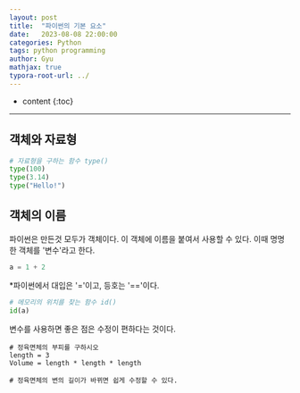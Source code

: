 ```yaml
---
layout: post
title:  "파이썬의 기본 요소"
date:   2023-08-08 22:00:00
categories: Python
tags: python programming
author: Gyu
mathjax: true
typora-root-url: ../
---
```


* content
{:toc}

---
## 객체와 자료형

```python
# 자료형을 구하는 함수 type()
type(100)
type(3.14)
type("Hello!")
```



## 객체의 이름

파이썬은 만든것 모두가 객체이다. 이 객체에 이름을 붙여서 사용할 수 있다. 이때 명명한 객체를 '변수'라고 한다.

```python
a = 1 + 2
```

*파이썬에서 대입은 '='이고, 등호는 '=='이다.

```python
# 메모리의 위치를 찾는 함수 id()
id(a)
```

변수를 사용하면 좋은 점은 수정이 편하다는 것이다.

```
# 정육면체의 부피를 구하시오
length = 3
Volume = length * length * length

# 정육면체의 변의 길이가 바뀌면 쉽게 수정할 수 있다.
```


